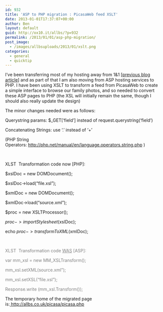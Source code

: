 ```yaml
---
id: 932
title: 'ASP to PHP migration : PicasaWeb feed XSLT'
date: 2013-01-01T17:37:07+00:00
author: Ben
layout: default
guid: http://ox10.it/allbs/?p=932
permalink: /2013/01/01/asp-php-migration/
post_image:
  - /images/allbsuploads/2013/01/xslt.png
categories:
  - general
  - quicktip
---
```

I&#8217;ve been transferring most of my hosting away from 1&1 [<a title="1&1 : the savings come at too great a cost" href="http://allbs.co.uk/2012/03/27/1and1-savings-not-worth-the-cost/" target="_blank">previous blog article</a>] and as part of that I am also moving from ASP hosting services to PHP. I have been using XSLT to transform a feed from PicasaWeb to create a simple interface to browse our family photos, and so needed to convert these ASP pages to PHP (the XSL will initially remain the same, though I should also really update the design)

The minor changes needed were as follows:

Querystring params: $_GET[&#8216;field&#8217;] instead of request.querystring(&#8216;field&#8217;)

Concatenating Strings: use &#8216;.&#8217; instead of &#8216;+&#8217;

(PHP String Operators: <a title="PHP String Operators" href="http://php.net/manual/en/language.operators.string.php" target="_blank">http://php.net/manual/en/language.operators.string.php</a> )

&nbsp;

XLST  Transformation code now [PHP]:

$xslDoc = new DOMDocument();

$xslDoc->load(&#8220;file.xsl&#8221;);

$xmlDoc = new DOMDocument();

$xmlDoc->load(&#8220;source.xml&#8221;);

$proc = new XSLTProcessor();

$proc->importStylesheet($xslDoc);

echo $proc->transformToXML($xmlDoc);

&nbsp;

<span style="color: #808080;">XLST  Transformation code <span style="text-decoration: underline;">WAS</span> [ASP]:</span>

 <span style="color: #808080;">var mm_xsl = new MM_XSLTransform();</span>

 <span style="color: #808080;">mm_xsl.setXML(source.xml&#8221;);</span>

 <span style="color: #808080;">mm_xsl.setXSL(&#8220;file.xsl&#8221;);</span>

 <span style="color: #808080;">Response.write (mm_xsl.Transform());</span>

The temporary home of the migrated page is:<a title="Seymour Potential - PicasaWeb feed" href="http://allbs.co.uk/picasa/picasa.php" target="_blank"> http://allbs.co.uk/picasa/picasa.php</a>
